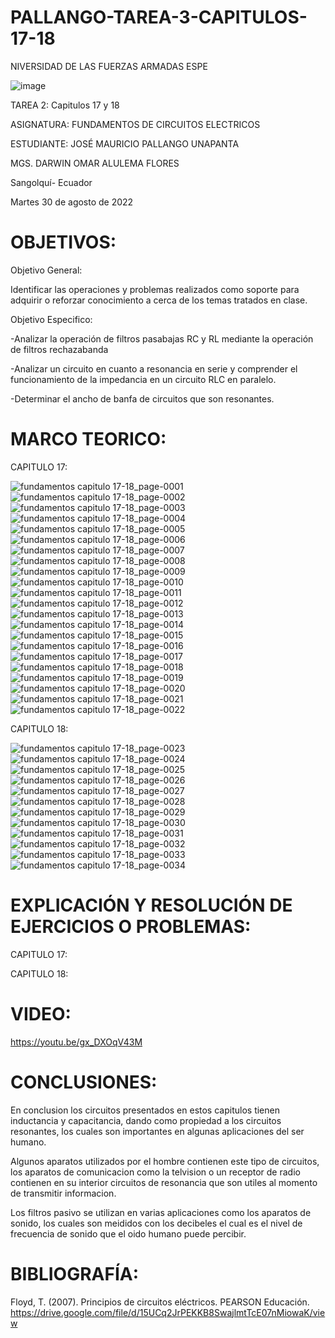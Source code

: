# PALLANGO-TAREA-3-CAPITULOS-17-18

NIVERSIDAD DE LAS FUERZAS ARMADAS ESPE



![image](https://user-images.githubusercontent.com/105695077/169195292-caeb0d12-8f66-4f08-bb58-2efffc44ccf5.png)




TAREA 2: Capitulos 17 y 18 



ASIGNATURA: FUNDAMENTOS DE CIRCUITOS ELECTRICOS

ESTUDIANTE: JOSÉ MAURICIO PALLANGO UNAPANTA

MGS. DARWIN OMAR ALULEMA FLORES

Sangolquí- Ecuador

Martes 30 de agosto de 2022

# OBJETIVOS:

Objetivo General:

Identificar las operaciones y problemas realizados como soporte para adquirir o reforzar conocimiento a cerca de los temas tratados en clase.

Objetivo Especifico:

-Analizar la operación de filtros pasabajas RC y RL mediante la operación de filtros rechazabanda

-Analizar un circuito en cuanto a resonancia en serie y comprender el funcionamiento de la impedancia en un circuito RLC en paralelo.

-Determinar el ancho de banfa de circuitos que son resonantes.

# MARCO TEORICO:

CAPITULO 17:

![fundamentos capitulo 17-18_page-0001](https://user-images.githubusercontent.com/105695077/187477479-195ffa8b-ee27-45fd-be9b-a65df281fc40.jpg)
![fundamentos capitulo 17-18_page-0002](https://user-images.githubusercontent.com/105695077/187477488-daadb0b1-358c-4288-860f-65381b2d3cbc.jpg)
![fundamentos capitulo 17-18_page-0003](https://user-images.githubusercontent.com/105695077/187477493-73da73c2-951c-4b4d-9162-42033956efd6.jpg)
![fundamentos capitulo 17-18_page-0004](https://user-images.githubusercontent.com/105695077/187477497-aa640ecd-3123-47cb-86dc-13b1f8cf81dd.jpg)
![fundamentos capitulo 17-18_page-0005](https://user-images.githubusercontent.com/105695077/187477503-469aa69f-5346-4bec-89a6-3bfb621b1042.jpg)
![fundamentos capitulo 17-18_page-0006](https://user-images.githubusercontent.com/105695077/187477510-50c54599-5fb6-4feb-9a9f-0fe1aaa6442d.jpg)
![fundamentos capitulo 17-18_page-0007](https://user-images.githubusercontent.com/105695077/187477514-6a8e8ea4-9aa0-49cc-a2f5-62f832bd887e.jpg)
![fundamentos capitulo 17-18_page-0008](https://user-images.githubusercontent.com/105695077/187477516-ae32cfba-3a40-4826-bc5c-2999a7317f79.jpg)
![fundamentos capitulo 17-18_page-0009](https://user-images.githubusercontent.com/105695077/187477522-0fc40c87-ee6c-41fb-9352-e2759bd33978.jpg)
![fundamentos capitulo 17-18_page-0010](https://user-images.githubusercontent.com/105695077/187477525-86ca5369-a001-4a25-a817-eacf0bb63540.jpg)
![fundamentos capitulo 17-18_page-0011](https://user-images.githubusercontent.com/105695077/187477586-b496d7d4-ca33-4615-980b-6bb3fead7791.jpg)
![fundamentos capitulo 17-18_page-0012](https://user-images.githubusercontent.com/105695077/187477596-66d6a4a9-0a66-4759-a009-b6f24f6131b0.jpg)
![fundamentos capitulo 17-18_page-0013](https://user-images.githubusercontent.com/105695077/187477599-68488108-e51d-4433-8187-905032c5a7cd.jpg)
![fundamentos capitulo 17-18_page-0014](https://user-images.githubusercontent.com/105695077/187477602-79866afc-4a65-4a15-80c6-d02489f0d302.jpg)
![fundamentos capitulo 17-18_page-0015](https://user-images.githubusercontent.com/105695077/187477607-70d3b21c-aa04-4453-84a5-c115743be3d9.jpg)
![fundamentos capitulo 17-18_page-0016](https://user-images.githubusercontent.com/105695077/187477608-20ab46d3-387f-4b63-a4e0-580548c94747.jpg)
![fundamentos capitulo 17-18_page-0017](https://user-images.githubusercontent.com/105695077/187477611-b899c947-2f29-4251-a6eb-f3865b928e35.jpg)
![fundamentos capitulo 17-18_page-0018](https://user-images.githubusercontent.com/105695077/187477615-dcb95dbc-13c9-4478-a960-b1debd4620dc.jpg)
![fundamentos capitulo 17-18_page-0019](https://user-images.githubusercontent.com/105695077/187477617-4f9fa29d-4144-4830-ad37-eb3c749330ad.jpg)
![fundamentos capitulo 17-18_page-0020](https://user-images.githubusercontent.com/105695077/187477621-ec06f954-010d-488f-8340-5fd0bab75e8f.jpg)
![fundamentos capitulo 17-18_page-0021](https://user-images.githubusercontent.com/105695077/187477657-367b3945-a1b3-45c8-af62-b869fc930285.jpg)
![fundamentos capitulo 17-18_page-0022](https://user-images.githubusercontent.com/105695077/187477662-6b54b69a-22fd-4cef-a9b6-5ef4977838de.jpg)

CAPITULO 18:

![fundamentos capitulo 17-18_page-0023](https://user-images.githubusercontent.com/105695077/187477748-324c78bb-78fc-49b2-9a43-28857f3e6573.jpg)
![fundamentos capitulo 17-18_page-0024](https://user-images.githubusercontent.com/105695077/187477755-4432ef94-37b0-421f-9463-35511b0dea62.jpg)
![fundamentos capitulo 17-18_page-0025](https://user-images.githubusercontent.com/105695077/187477758-b74b8001-bc33-4fdc-b346-125fbc78b903.jpg)
![fundamentos capitulo 17-18_page-0026](https://user-images.githubusercontent.com/105695077/187477761-b4cd7fcf-3ae4-4938-a707-613b4926c7f7.jpg)
![fundamentos capitulo 17-18_page-0027](https://user-images.githubusercontent.com/105695077/187477765-25c4886c-3d28-43ff-b2f0-0d77931b5f82.jpg)
![fundamentos capitulo 17-18_page-0028](https://user-images.githubusercontent.com/105695077/187477770-471f401e-2f02-4e07-b08f-88c63bbdbc15.jpg)
![fundamentos capitulo 17-18_page-0029](https://user-images.githubusercontent.com/105695077/187477777-b0fd8ecd-1ea1-48f0-b662-896947b7058d.jpg)
![fundamentos capitulo 17-18_page-0030](https://user-images.githubusercontent.com/105695077/187477781-1731e7f4-7aeb-4cdd-be64-6656b6baa68d.jpg)
![fundamentos capitulo 17-18_page-0031](https://user-images.githubusercontent.com/105695077/187477786-99f26448-0bb9-43dd-b972-989e07679d9a.jpg)
![fundamentos capitulo 17-18_page-0032](https://user-images.githubusercontent.com/105695077/187477790-2d476459-3894-478d-add0-b0f50414f7a9.jpg)
![fundamentos capitulo 17-18_page-0033](https://user-images.githubusercontent.com/105695077/187477798-f015fa99-40db-4aec-a9c8-a2b1214e2037.jpg)
![fundamentos capitulo 17-18_page-0034](https://user-images.githubusercontent.com/105695077/187477801-a590c592-9158-4052-96eb-8432ca350905.jpg)

# EXPLICACIÓN Y RESOLUCIÓN DE EJERCICIOS O PROBLEMAS:

CAPITULO 17:


CAPITULO 18:


# VIDEO:

https://youtu.be/gx_DXOqV43M

# CONCLUSIONES:

En conclusion los circuitos presentados en estos capitulos tienen inductancia y capacitancia, dando como propiedad a los circuitos resonantes, los cuales son importantes en algunas aplicaciones del ser humano.

Algunos aparatos utilizados por el hombre contienen este tipo de circuitos, los aparatos de comunicacion como la telvision o un receptor de radio contienen en su interior circuitos de resonancia que son utiles al momento de transmitir informacion.

Los filtros pasivo se utilizan en varias aplicaciones como los aparatos de sonido, los cuales son meididos con los decibeles el cual es el nivel de frecuencia de sonido que el oido humano puede percibir.

# BIBLIOGRAFÍA:

Floyd, T. (2007). Principios de circuitos eléctricos. PEARSON Educación. https://drive.google.com/file/d/15UCq2JrPEKKB8SwajlmtTcE07nMiowaK/view
